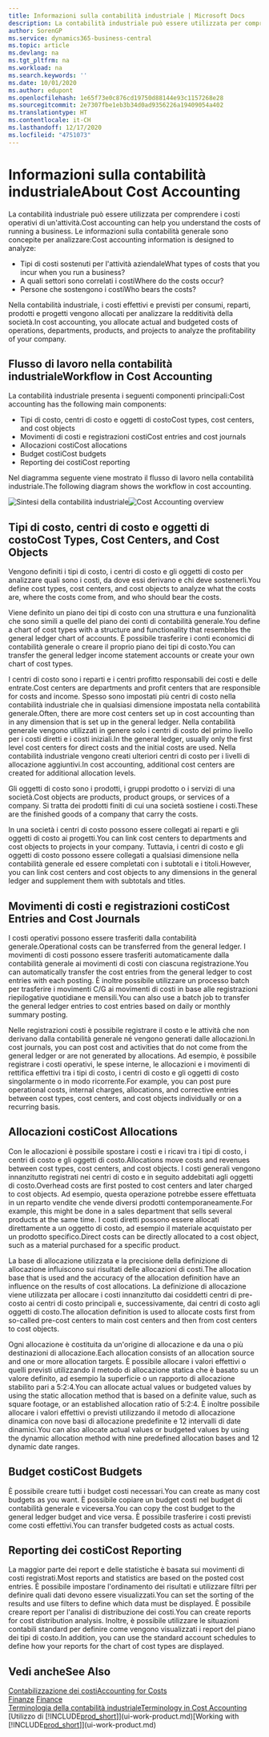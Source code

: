 ```yaml
---
title: Informazioni sulla contabilità industriale | Microsoft Docs
description: La contabilità industriale può essere utilizzata per comprendere i costi operativi di un'attività.
author: SorenGP
ms.service: dynamics365-business-central
ms.topic: article
ms.devlang: na
ms.tgt_pltfrm: na
ms.workload: na
ms.search.keywords: ''
ms.date: 10/01/2020
ms.author: edupont
ms.openlocfilehash: 1e65f73e0c876cd19750d88144e93c1157268e28
ms.sourcegitcommit: 2e7307fbe1eb3b34d0ad9356226a19409054a402
ms.translationtype: HT
ms.contentlocale: it-CH
ms.lasthandoff: 12/17/2020
ms.locfileid: "4751073"
---
```

# <a name="about-cost-accounting"></a><span data-ttu-id="c2dde-103">Informazioni sulla contabilità industriale</span><span class="sxs-lookup"><span data-stu-id="c2dde-103">About Cost Accounting</span></span>
<span data-ttu-id="c2dde-104">La contabilità industriale può essere utilizzata per comprendere i costi operativi di un'attività.</span><span class="sxs-lookup"><span data-stu-id="c2dde-104">Cost accounting can help you understand the costs of running a business.</span></span> <span data-ttu-id="c2dde-105">Le informazioni sulla contabilità generale sono concepite per analizzare:</span><span class="sxs-lookup"><span data-stu-id="c2dde-105">Cost accounting information is designed to analyze:</span></span>  

-   <span data-ttu-id="c2dde-106">Tipi di costi sostenuti per l'attività aziendale</span><span class="sxs-lookup"><span data-stu-id="c2dde-106">What types of costs that you incur when you run a business?</span></span>  
-   <span data-ttu-id="c2dde-107">A quali settori sono correlati i costi</span><span class="sxs-lookup"><span data-stu-id="c2dde-107">Where do the costs occur?</span></span>  
-   <span data-ttu-id="c2dde-108">Persone che sostengono i costi</span><span class="sxs-lookup"><span data-stu-id="c2dde-108">Who bears the costs?</span></span>  

<span data-ttu-id="c2dde-109">Nella contabilità industriale, i costi effettivi e previsti per consumi, reparti, prodotti e progetti vengono allocati per analizzare la redditività della società.</span><span class="sxs-lookup"><span data-stu-id="c2dde-109">In cost accounting, you allocate actual and budgeted costs of operations, departments, products, and projects to analyze the profitability of your company.</span></span>  

## <a name="workflow-in-cost-accounting"></a><span data-ttu-id="c2dde-110">Flusso di lavoro nella contabilità industriale</span><span class="sxs-lookup"><span data-stu-id="c2dde-110">Workflow in Cost Accounting</span></span>  
<span data-ttu-id="c2dde-111">La contabilità industriale presenta i seguenti componenti principali:</span><span class="sxs-lookup"><span data-stu-id="c2dde-111">Cost accounting has the following main components:</span></span>  

-   <span data-ttu-id="c2dde-112">Tipi di costo, centri di costo e oggetti di costo</span><span class="sxs-lookup"><span data-stu-id="c2dde-112">Cost types, cost centers, and cost objects</span></span>  
-   <span data-ttu-id="c2dde-113">Movimenti di costi e registrazioni costi</span><span class="sxs-lookup"><span data-stu-id="c2dde-113">Cost entries and cost journals</span></span>  
-   <span data-ttu-id="c2dde-114">Allocazioni costi</span><span class="sxs-lookup"><span data-stu-id="c2dde-114">Cost allocations</span></span>  
-   <span data-ttu-id="c2dde-115">Budget costi</span><span class="sxs-lookup"><span data-stu-id="c2dde-115">Cost budgets</span></span>
-   <span data-ttu-id="c2dde-116">Reporting dei costi</span><span class="sxs-lookup"><span data-stu-id="c2dde-116">Cost reporting</span></span>  

<span data-ttu-id="c2dde-117">Nel diagramma seguente viene mostrato il flusso di lavoro nella contabilità industriale.</span><span class="sxs-lookup"><span data-stu-id="c2dde-117">The following diagram shows the workflow in cost accounting.</span></span>  

<span data-ttu-id="c2dde-118">![Sintesi della contabilità industriale](media/costaccountingoverview.png "CostAccountingOverview")</span><span class="sxs-lookup"><span data-stu-id="c2dde-118">![Cost Accounting overview](media/costaccountingoverview.png "CostAccountingOverview")</span></span>  

## <a name="cost-types-cost-centers-and-cost-objects"></a><span data-ttu-id="c2dde-119">Tipi di costo, centri di costo e oggetti di costo</span><span class="sxs-lookup"><span data-stu-id="c2dde-119">Cost Types, Cost Centers, and Cost Objects</span></span>  
<span data-ttu-id="c2dde-120">Vengono definiti i tipi di costo, i centri di costo e gli oggetti di costo per analizzare quali sono i costi, da dove essi derivano e chi deve sostenerli.</span><span class="sxs-lookup"><span data-stu-id="c2dde-120">You define cost types, cost centers, and cost objects to analyze what the costs are, where the costs come from, and who should bear the costs.</span></span>  

<span data-ttu-id="c2dde-121">Viene definito un piano dei tipi di costo con una struttura e una funzionalità che sono simili a quelle del piano dei conti di contabilità generale.</span><span class="sxs-lookup"><span data-stu-id="c2dde-121">You define a chart of cost types with a structure and functionality that resembles the general ledger chart of accounts.</span></span> <span data-ttu-id="c2dde-122">È possibile trasferire i conti economici di contabilità generale o creare il proprio piano dei tipi di costo.</span><span class="sxs-lookup"><span data-stu-id="c2dde-122">You can transfer the general ledger income statement accounts or create your own chart of cost types.</span></span>  

<span data-ttu-id="c2dde-123">I centri di costo sono i reparti e i centri profitto responsabili dei costi e delle entrate.</span><span class="sxs-lookup"><span data-stu-id="c2dde-123">Cost centers are departments and profit centers that are responsible for costs and income.</span></span> <span data-ttu-id="c2dde-124">Spesso sono impostati più centri di costo nella contabilità industriale che in qualsiasi dimensione impostata nella contabilità generale.</span><span class="sxs-lookup"><span data-stu-id="c2dde-124">Often, there are more cost centers set up in cost accounting than in any dimension that is set up in the general ledger.</span></span> <span data-ttu-id="c2dde-125">Nella contabilità generale vengono utilizzati in genere solo i centri di costo del primo livello per i costi diretti e i costi iniziali.</span><span class="sxs-lookup"><span data-stu-id="c2dde-125">In the general ledger, usually only the first level cost centers for direct costs and the initial costs are used.</span></span> <span data-ttu-id="c2dde-126">Nella contabilità industriale vengono creati ulteriori centri di costo per i livelli di allocazione aggiuntivi.</span><span class="sxs-lookup"><span data-stu-id="c2dde-126">In cost accounting, additional cost centers are created for additional allocation levels.</span></span>  

<span data-ttu-id="c2dde-127">Gli oggetti di costo sono i prodotti, i gruppi prodotto o i servizi di una società.</span><span class="sxs-lookup"><span data-stu-id="c2dde-127">Cost objects are products, product groups, or services of a company.</span></span> <span data-ttu-id="c2dde-128">Si tratta dei prodotti finiti di cui una società sostiene i costi.</span><span class="sxs-lookup"><span data-stu-id="c2dde-128">These are the finished goods of a company that carry the costs.</span></span>  

<span data-ttu-id="c2dde-129">In una società i centri di costo possono essere collegati ai reparti e gli oggetti di costo ai progetti.</span><span class="sxs-lookup"><span data-stu-id="c2dde-129">You can link cost centers to departments and cost objects to projects in your company.</span></span> <span data-ttu-id="c2dde-130">Tuttavia, i centri di costo e gli oggetti di costo possono essere collegati a qualsiasi dimensione nella contabilità generale ed essere completati con i subtotali e i titoli.</span><span class="sxs-lookup"><span data-stu-id="c2dde-130">However, you can link cost centers and cost objects to any dimensions in the general ledger and supplement them with subtotals and titles.</span></span>  

## <a name="cost-entries-and-cost-journals"></a><span data-ttu-id="c2dde-131">Movimenti di costi e registrazioni costi</span><span class="sxs-lookup"><span data-stu-id="c2dde-131">Cost Entries and Cost Journals</span></span>  
<span data-ttu-id="c2dde-132">I costi operativi possono essere trasferiti dalla contabilità generale.</span><span class="sxs-lookup"><span data-stu-id="c2dde-132">Operational costs can be transferred from the general ledger.</span></span> <span data-ttu-id="c2dde-133">I movimenti di costi possono essere trasferiti automaticamente dalla contabilità generale ai movimenti di costi con ciascuna registrazione.</span><span class="sxs-lookup"><span data-stu-id="c2dde-133">You can automatically transfer the cost entries from the general ledger to cost entries with each posting.</span></span> <span data-ttu-id="c2dde-134">È inoltre possibile utilizzare un processo batch per trasferire i movimenti C/G ai movimenti di costi in base alle registrazioni riepilogative quotidiane e mensili.</span><span class="sxs-lookup"><span data-stu-id="c2dde-134">You can also use a batch job to transfer the general ledger entries to cost entries based on daily or monthly summary posting.</span></span>  

<span data-ttu-id="c2dde-135">Nelle registrazioni costi è possibile registrare il costo e le attività che non derivano dalla contabilità generale né vengono generati dalle allocazioni.</span><span class="sxs-lookup"><span data-stu-id="c2dde-135">In cost journals, you can post cost and activities that do not come from the general ledger or are not generated by allocations.</span></span> <span data-ttu-id="c2dde-136">Ad esempio, è possibile registrare i costi operativi, le spese interne, le allocazioni e i movimenti di rettifica effettivi tra i tipi di costo, i centri di costo e gli oggetti di costo singolarmente o in modo ricorrente.</span><span class="sxs-lookup"><span data-stu-id="c2dde-136">For example, you can post pure operational costs, internal charges, allocations, and corrective entries between cost types, cost centers, and cost objects individually or on a recurring basis.</span></span>  

## <a name="cost-allocations"></a><span data-ttu-id="c2dde-137">Allocazioni costi</span><span class="sxs-lookup"><span data-stu-id="c2dde-137">Cost Allocations</span></span>  
<span data-ttu-id="c2dde-138">Con le allocazioni è possibile spostare i costi e i ricavi tra i tipi di costo, i centri di costo e gli oggetti di costo.</span><span class="sxs-lookup"><span data-stu-id="c2dde-138">Allocations move costs and revenues between cost types, cost centers, and cost objects.</span></span> <span data-ttu-id="c2dde-139">I costi generali vengono innanzitutto registrati nei centri di costo e in seguito addebitati agli oggetti di costo.</span><span class="sxs-lookup"><span data-stu-id="c2dde-139">Overhead costs are first posted to cost centers and later charged to cost objects.</span></span> <span data-ttu-id="c2dde-140">Ad esempio, questa operazione potrebbe essere effettuata in un reparto vendite che vende diversi prodotti contemporaneamente.</span><span class="sxs-lookup"><span data-stu-id="c2dde-140">For example, this might be done in a sales department that sells several products at the same time.</span></span> <span data-ttu-id="c2dde-141">I costi diretti possono essere allocati direttamente a un oggetto di costo, ad esempio il materiale acquistato per un prodotto specifico.</span><span class="sxs-lookup"><span data-stu-id="c2dde-141">Direct costs can be directly allocated to a cost object, such as a material purchased for a specific product.</span></span>  

<span data-ttu-id="c2dde-142">La base di allocazione utilizzata e la precisione della definizione di allocazione influiscono sui risultati delle allocazioni di costi.</span><span class="sxs-lookup"><span data-stu-id="c2dde-142">The allocation base that is used and the accuracy of the allocation definition have an influence on the results of cost allocations.</span></span> <span data-ttu-id="c2dde-143">La definizione di allocazione viene utilizzata per allocare i costi innanzitutto dai cosiddetti centri di pre-costo ai centri di costo principali e, successivamente, dai centri di costo agli oggetti di costo.</span><span class="sxs-lookup"><span data-stu-id="c2dde-143">The allocation definition is used to allocate costs first from so-called pre-cost centers to main cost centers and then from cost centers to cost objects.</span></span>  

<span data-ttu-id="c2dde-144">Ogni allocazione è costituita da un'origine di allocazione e da una o più destinazioni di allocazione.</span><span class="sxs-lookup"><span data-stu-id="c2dde-144">Each allocation consists of an allocation source and one or more allocation targets.</span></span> <span data-ttu-id="c2dde-145">È possibile allocare i valori effettivi o quelli previsti utilizzando il metodo di allocazione statica che è basato su un valore definito, ad esempio la superficie o un rapporto di allocazione stabilito pari a 5:2:4.</span><span class="sxs-lookup"><span data-stu-id="c2dde-145">You can allocate actual values or budgeted values by using the static allocation method that is based on a definite value, such as square footage, or an established allocation ratio of 5:2:4.</span></span> <span data-ttu-id="c2dde-146">È inoltre possibile allocare i valori effettivi o previsti utilizzando il metodo di allocazione dinamica con nove basi di allocazione predefinite e 12 intervalli di date dinamici.</span><span class="sxs-lookup"><span data-stu-id="c2dde-146">You can also allocate actual values or budgeted values by using the dynamic allocation method with nine predefined allocation bases and 12 dynamic date ranges.</span></span>  

## <a name="cost-budgets"></a><span data-ttu-id="c2dde-147">Budget costi</span><span class="sxs-lookup"><span data-stu-id="c2dde-147">Cost Budgets</span></span>  
<span data-ttu-id="c2dde-148">È possibile creare tutti i budget costi necessari.</span><span class="sxs-lookup"><span data-stu-id="c2dde-148">You can create as many cost budgets as you want.</span></span> <span data-ttu-id="c2dde-149">È possibile copiare un budget costi nel budget di contabilità generale e viceversa.</span><span class="sxs-lookup"><span data-stu-id="c2dde-149">You can copy the cost budget to the general ledger budget and vice versa.</span></span> <span data-ttu-id="c2dde-150">È possibile trasferire i costi previsti come costi effettivi.</span><span class="sxs-lookup"><span data-stu-id="c2dde-150">You can transfer budgeted costs as actual costs.</span></span>  

## <a name="cost-reporting"></a><span data-ttu-id="c2dde-151">Reporting dei costi</span><span class="sxs-lookup"><span data-stu-id="c2dde-151">Cost Reporting</span></span>  
<span data-ttu-id="c2dde-152">La maggior parte dei report e delle statistiche è basata sui movimenti di costi registrati.</span><span class="sxs-lookup"><span data-stu-id="c2dde-152">Most reports and statistics are based on the posted cost entries.</span></span> <span data-ttu-id="c2dde-153">È possibile impostare l'ordinamento dei risultati e utilizzare filtri per definire quali dati devono essere visualizzati.</span><span class="sxs-lookup"><span data-stu-id="c2dde-153">You can set the sorting of the results and use filters to define which data must be displayed.</span></span> <span data-ttu-id="c2dde-154">È possibile creare report per l'analisi di distribuzione dei costi.</span><span class="sxs-lookup"><span data-stu-id="c2dde-154">You can create reports for cost distribution analysis.</span></span> <span data-ttu-id="c2dde-155">Inoltre, è possibile utilizzare le situazioni contabili standard per definire come vengono visualizzati i report del piano dei tipi di costo.</span><span class="sxs-lookup"><span data-stu-id="c2dde-155">In addition, you can use the standard account schedules to define how your reports for the chart of cost types are displayed.</span></span>  

## <a name="see-also"></a><span data-ttu-id="c2dde-156">Vedi anche</span><span class="sxs-lookup"><span data-stu-id="c2dde-156">See Also</span></span>  
 [<span data-ttu-id="c2dde-157">Contabilizzazione dei costi</span><span class="sxs-lookup"><span data-stu-id="c2dde-157">Accounting for Costs</span></span>](finance-manage-cost-accounting.md)  
 <span data-ttu-id="c2dde-158">[Finanze](finance.md) </span><span class="sxs-lookup"><span data-stu-id="c2dde-158">[Finance](finance.md) </span></span>  
 [<span data-ttu-id="c2dde-159">Terminologia della contabilità industriale</span><span class="sxs-lookup"><span data-stu-id="c2dde-159">Terminology in Cost Accounting</span></span>](finance-terminology-in-cost-accounting.md)  
 <span data-ttu-id="c2dde-160">[Utilizzo di [!INCLUDE[prod_short](includes/prod_short.md)]](ui-work-product.md)</span><span class="sxs-lookup"><span data-stu-id="c2dde-160">[Working with [!INCLUDE[prod_short](includes/prod_short.md)]](ui-work-product.md)</span></span>
